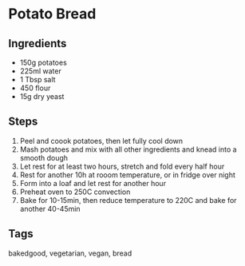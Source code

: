 # Potato Bread

## Ingredients

* 150g potatoes
* 225ml water
* 1 Tbsp salt 
* 450 flour
* 15g dry yeast 

## Steps

1. Peel and coook potatoes, then let fully cool down
2. Mash potatoes and mix with all other ingredients and knead into a smooth dough
3. Let rest for at least two hours, stretch and fold every half hour 
4. Rest for another 10h at rooom temperature, or in fridge over night 
5. Form into a loaf and let rest for another hour 
6. Preheat oven to 250C convection
7. Bake for 10-15min, then reduce temperature to 220C and bake for another 40-45min

## Tags
bakedgood, vegetarian, vegan, bread
